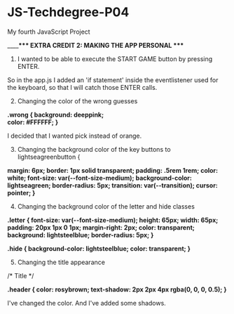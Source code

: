 # JS-Techdegree-P04
 My fourth JavaScript Project



______________________________________*** EXTRA CREDIT 2: MAKING THE APP PERSONAL ***__________________________________


1) I wanted to be able to execute the START GAME button by pressing ENTER.

So in the app.js I added an 'if statement' inside the eventlistener used for the keyboard,
so that I will catch those ENTER calls. 


2) Changing the color of the wrong guesses


**.wrong {
  background: deeppink;  
  color: #FFFFFF;
}**

I decided that I wanted pick instead of orange. 



3) Changing the background color of the key buttons to lightseagreenbutton {


**margin: 6px;
  border: 1px solid transparent;
  padding: .5rem 1rem;
  color: white;
  font-size: var(--font-size-medium);
  background-color: lightseagreen;
  border-radius: 5px;
  transition: var(--transition);
  cursor: pointer;
}**


4) Changing the background color of the letter and hide classes

**.letter {
  font-size: var(--font-size-medium);
  height: 65px;
  width: 65px;
  padding: 20px 1px 0 1px;
  margin-right: 2px;
  color: transparent;
  background: lightsteelblue;
  border-radius: 5px;
}**



**.hide {
  background-color: lightsteelblue;
  color: transparent;
}**


5) Changing the title appearance 

/* Title */

**.header {
  color: rosybrown;
  text-shadow: 2px 2px 4px rgba(0, 0, 0, 0.5);
}**

I've changed the color. And I've added some shadows. 



